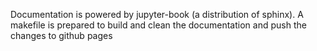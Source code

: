 Documentation is powered by jupyter-book (a distribution of sphinx). A makefile is prepared to build and clean the documentation and push the changes to github pages

